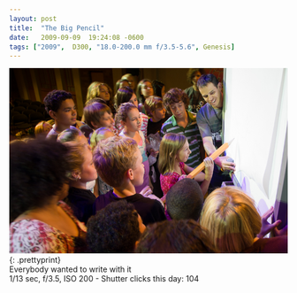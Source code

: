 ```yaml
---
layout: post
title:  "The Big Pencil"
date:   2009-09-09  19:24:08 -0600
tags: ["2009",  D300, "18.0-200.0 mm f/3.5-5.6", Genesis]
---
```

![:title](/images/2009/2009_0909_DSC2129.jpg)
{: .prettyprint}  
Everybody wanted to write with it  
1/13 sec, f/3.5, ISO 200 - Shutter clicks this day: 104